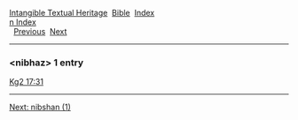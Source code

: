 [Intangible Textual Heritage](../../index)  [Bible](../index) 
[Index](index)   
[n Index](_n_)  
  [Previous](c07837)  [Next](c07839) 

------------------------------------------------------------------------

### &lt;nibhaz&gt; 1 entry

[Kg2 17:31](../kjv/kg2017.htm#031)  

------------------------------------------------------------------------

[Next: nibshan (1)](c07839)
